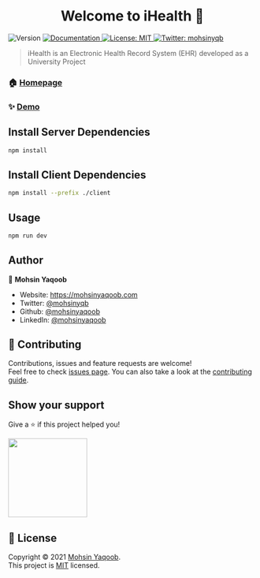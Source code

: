 <h1 align="center">Welcome to iHealth 👋</h1>
<p>
  <img alt="Version" src="https://img.shields.io/badge/version-1.0.0-blue.svg?cacheSeconds=2592000" />
  <a href="http://ihealth.mohsinyaqoob.com/documentation" target="_blank">
    <img alt="Documentation" src="https://img.shields.io/badge/documentation-yes-brightgreen.svg" />
  </a>
  <a href="http://ihealth.mohsinyaqoob.com/license" target="_blank">
    <img alt="License: MIT" src="https://img.shields.io/badge/License-MIT-yellow.svg" />
  </a>
  <a href="https://twitter.com/mohsinyqb" target="_blank">
    <img alt="Twitter: mohsinyqb" src="https://img.shields.io/twitter/follow/mohsinyqb.svg?style=social" />
  </a>
</p>

> iHealth is an Electronic Health Record System (EHR) developed as a University Project

### 🏠 [Homepage](http://ihealth.mohsinyaqoob.com)

### ✨ [Demo](http://ihealth.mohsinyaqoob.com/demo)

## Install Server Dependencies

```sh
npm install
```

## Install Client Dependencies
```sh
npm install --prefix ./client
```


## Usage

```sh
npm run dev
```

## Author

👤 **Mohsin Yaqoob**

* Website: https://mohsinyaqoob.com
* Twitter: [@mohsinyqb](https://twitter.com/mohsinyqb)
* Github: [@mohsinyaqoob](https://github.com/mohsinyaqoob)
* LinkedIn: [@mohsinyaqoob](https://linkedin.com/in/mohsinyaqoob)

## 🤝 Contributing

Contributions, issues and feature requests are welcome!<br />Feel free to check [issues page](http://ihealth.mohsinyaqoob.com/help). You can also take a look at the [contributing guide](http://ihealth.mohsinyaqoob.com/contributing-guide).

## Show your support

Give a ⭐️ if this project helped you!

<a href="https://www.patreon.com/mohsinyaqoob">
  <img src="https://c5.patreon.com/external/logo/become_a_patron_button@2x.png" width="160">
</a>

## 📝 License

Copyright © 2021 [Mohsin Yaqoob](https://github.com/mohsinyaqoob).<br />
This project is [MIT](http://ihealth.mohsinyaqoob.com/license) licensed.
